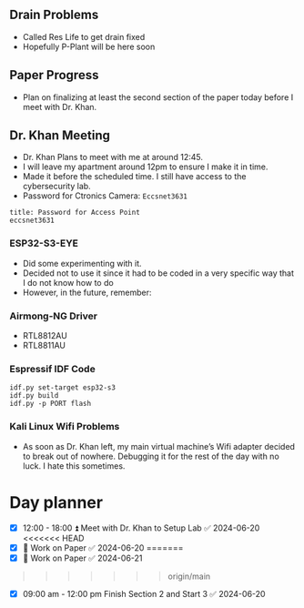
## Drain Problems
- Called Res Life to get drain fixed
- Hopefully P-Plant will be here soon

## Paper Progress
- Plan on finalizing at least the second section of the paper today before I meet with Dr. Khan.

## Dr. Khan Meeting
- Dr. Khan Plans to meet with me at around 12:45.
- I will leave my apartment around 12pm to ensure I make it in time.
- Made it before the scheduled time. I still have access to the cybersecurity lab.
- Password for Ctronics Camera: `Eccsnet3631`

```ad-important
title: Password for Access Point
eccsnet3631
```

### ESP32-S3-EYE
- Did some experimenting with it.
- Decided not to use it since it had to be coded in a very specific way that I do not know how to do
- However, in the future, remember:

### Airmong-NG Driver
- RTL8812AU
- RTL8811AU

### Espressif IDF Code
```
idf.py set-target esp32-s3
idf.py build
idf.py -p PORT flash
```

### Kali Linux Wifi Problems
- As soon as Dr. Khan left, my main virtual machine’s Wifi adapter decided to break out of nowhere. Debugging it for the rest of the day with no luck. I hate this sometimes.
# Day planner
- [x] 12:00 - 18:00 ⏫ Meet with Dr. Khan to Setup Lab ✅ 2024-06-20
<<<<<<< HEAD
- [x] 🔼 Work on Paper ✅ 2024-06-20
=======
- [x] 🔼 Work on Paper ✅ 2024-06-21
>>>>>>> origin/main
- [x] 09:00 am - 12:00 pm Finish Section 2 and Start 3 ✅ 2024-06-20
